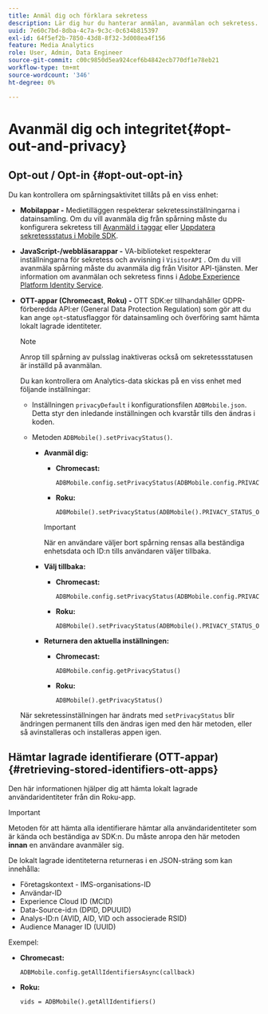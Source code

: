 ```yaml
---
title: Anmäl dig och förklara sekretess
description: Lär dig hur du hanterar anmälan, avanmälan och sekretess.
uuid: 7e60c7bd-8dba-4c7a-9c3c-0c634b815397
exl-id: 64f5ef2b-7850-43d8-8f32-3d008ea4f156
feature: Media Analytics
role: User, Admin, Data Engineer
source-git-commit: c00c9850d5ea924cef6b4842ecb770df1e78eb21
workflow-type: tm+mt
source-wordcount: '346'
ht-degree: 0%

---
```


# Avanmäl dig och integritet{#opt-out-and-privacy}

## Opt-out / Opt-in {#opt-out-opt-in}

Du kan kontrollera om spårningsaktivitet tillåts på en viss enhet:

* **Mobilappar -** Medietilläggen respekterar sekretessinställningarna i datainsamling. Om du vill avanmäla dig från spårning måste du konfigurera sekretess till [Avanmäld i taggar](https://developer.adobe.com/client-sdks/documentation/getting-started/create-a-mobile-property/#create-a-mobile-property) eller [Uppdatera sekretessstatus i Mobile SDK](https://developer.adobe.com/client-sdks/resources/privacy-and-gdpr/#getprivacystatus).
* **JavaScript-/webbläsarappar -** VA-biblioteket respekterar inställningarna för sekretess och avvisning i `VisitorAPI` . Om du vill avanmäla spårning måste du avanmäla dig från Visitor API-tjänsten. Mer information om avanmälan och sekretess finns i [Adobe Experience Platform Identity Service](https://experienceleague.adobe.com/docs/id-service/using/home.html).
* **OTT-appar (Chromecast, Roku) -** OTT SDK:er tillhandahåller GDPR-förberedda API:er (General Data Protection Regulation) som gör att du kan ange `opt`-statusflaggor för datainsamling och överföring samt hämta lokalt lagrade identiteter.

  >[!NOTE]
  >
  >Anrop till spårning av pulsslag inaktiveras också om sekretessstatusen är inställd på avanmälan.

  Du kan kontrollera om Analytics-data skickas på en viss enhet med följande inställningar:

   * Inställningen `privacyDefault` i konfigurationsfilen `ADBMobile.json`. Detta styr den inledande inställningen och kvarstår tills den ändras i koden.

   * Metoden `ADBMobile().setPrivacyStatus()`.

      * **Avanmäl dig:**

         * **Chromecast:**

           ```
           ADBMobile.config.setPrivacyStatus(ADBMobile.config.PRIVACY_STATUS_OPT_OUT)
           ```

         * **Roku:**

           ```
           ADBMobile().setPrivacyStatus(ADBMobile().PRIVACY_STATUS_OPT_OUT)
           ```

        >[!IMPORTANT]
        >
        >När en användare väljer bort spårning rensas alla beständiga enhetsdata och ID:n tills användaren väljer tillbaka.

      * **Välj tillbaka:**

         * **Chromecast:**

           ```
           ADBMobile.config.setPrivacyStatus(ADBMobile.config.PRIVACY_STATUS_OPT_IN)
           ```

         * **Roku:**

           ```
           ADBMobile().setPrivacyStatus(ADBMobile().PRIVACY_STATUS_OPT_IN)
           ```

      * **Returnera den aktuella inställningen:**

         * **Chromecast:**

           ```
           ADBMobile.config.getPrivacyStatus()
           ```

         * **Roku:**

           ```
           ADBMobile().getPrivacyStatus()
           ```

  När sekretessinställningen har ändrats med `setPrivacyStatus` blir ändringen permanent tills den ändras igen med den här metoden, eller så avinstalleras och installeras appen igen.

## Hämtar lagrade identifierare (OTT-appar) {#retrieving-stored-identifiers-ott-apps}

Den här informationen hjälper dig att hämta lokalt lagrade användaridentiteter från din Roku-app.

>[!IMPORTANT]
>
>Metoden för att hämta alla identifierare hämtar alla användaridentiteter som är kända och beständiga av SDK:n. Du måste anropa den här metoden **innan** en användare avanmäler sig.

De lokalt lagrade identiteterna returneras i en JSON-sträng som kan innehålla:

* Företagskontext - IMS-organisations-ID
* Användar-ID
* Experience Cloud ID (MCID)
* Data-Source-id:n (DPID, DPUUID)
* Analys-ID:n (AVID, AID, VID och associerade RSID)
* Audience Manager ID (UUID)

Exempel:

* **Chromecast:**

  ```
  ADBMobile.config.getAllIdentifiersAsync(callback)
  ```

* **Roku:**

  ```
  vids = ADBMobile().getAllIdentifiers()
  ```
